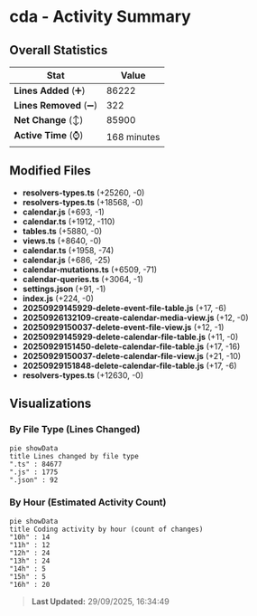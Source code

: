 # cda - Activity Summary 

## Overall Statistics

| Stat                   | Value                                                             |
| ---------------------- | ----------------------------------------------------------------- |
| **Lines Added** (➕)   | 86222                                          |
| **Lines Removed** (➖) | 322                                        |
| **Net Change** (↕)    | 85900                |
| **Active Time** (⌚)   | 168 minutes |


## Modified Files
- **resolvers-types.ts** (+25260, -0)
- **resolvers-types.ts** (+18568, -0)
- **calendar.js** (+693, -1)
- **calendar.ts** (+1912, -110)
- **tables.ts** (+5880, -0)
- **views.ts** (+8640, -0)
- **calendar.ts** (+1958, -74)
- **calendar.js** (+686, -25)
- **calendar-mutations.ts** (+6509, -71)
- **calendar-queries.ts** (+3064, -1)
- **settings.json** (+91, -1)
- **index.js** (+224, -0)
- **20250929145929-delete-event-file-table.js** (+17, -6)
- **20250926132109-create-calendar-media-view.js** (+12, -0)
- **20250929150037-delete-event-file-view.js** (+12, -1)
- **20250929145929-delete-calendar-file-table.js** (+11, -0)
- **20250929151450-delete-calendar-file-table.js** (+17, -16)
- **20250929150037-delete-calendar-file-view.js** (+21, -10)
- **20250929151848-delete-calendar-file-table.js** (+17, -6)
- **resolvers-types.ts** (+12630, -0)

## Visualizations

### By File Type (Lines Changed)

```mermaid
pie showData
title Lines changed by file type
".ts" : 84677
".js" : 1775
".json" : 92
```

### By Hour (Estimated Activity Count)

```mermaid
pie showData
title Coding activity by hour (count of changes)
"10h" : 14
"11h" : 12
"12h" : 24
"13h" : 24
"14h" : 5
"15h" : 5
"16h" : 20
```


> **Last Updated:** 29/09/2025, 16:34:49